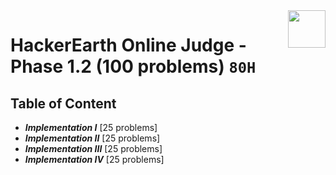 <img align="right" width="60" height="60" src="https://github.com/cs-MohamedAyman/Problem-Solving-Training/blob/master/online-judges-logos/hackerearth.jpg">

# HackerEarth Online Judge - Phase 1.2 (100 problems) `80H`

## Table of Content

- ***Implementation I*** [25 problems]
- ***Implementation II*** [25 problems]
- ***Implementation III*** [25 problems]
- ***Implementation IV*** [25 problems]
